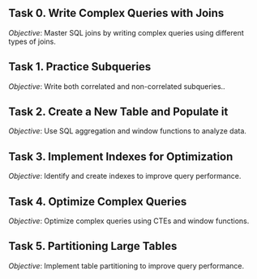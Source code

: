 ## Task 0. Write Complex Queries with Joins

*Objective*: Master SQL joins by writing complex queries using different types of joins.

## Task 1. Practice Subqueries

*Objective*: Write both correlated and non-correlated subqueries..

## Task 2. Create a New Table and Populate it

*Objective*: Use SQL aggregation and window functions to analyze data.

## Task 3. Implement Indexes for Optimization

*Objective*: Identify and create indexes to improve query performance.

## Task 4. Optimize Complex Queries
*Objective*: Optimize complex queries using CTEs and window functions.

## Task 5. Partitioning Large Tables
*Objective*: Implement table partitioning to improve query performance.